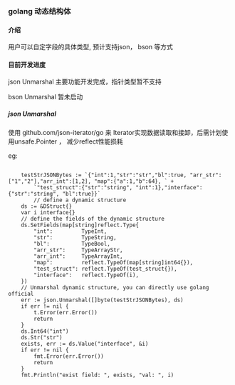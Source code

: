### golang 动态结构体


#### 介绍

 用户可以自定字段的具体类型, 预计支持json， bson 等方式



####  目前开发进度

json Unmarshal 主要功能开发完成，指针类型暂不支持

bson Unmarshal 暂未启动


##### json Unmarshal

使用  github.com/json-iterator/go 来 Iterator实现数据读取和接卸，后需计划使用unsafe.Pointer ， 减少reflect性能损耗

eg:

```
    
	testStrJSONBytes := `{"int":1,"str":"str","bl":true, "arr_str":["1","2"],"arr_int":[1,2], "map":{"a":1,"b":64}, ` +
		`"test_struct":{"str":"string", "int":1},"interface":{"str":"string", "bl":true}}`
		// define a dynamic structure
	ds := &DStruct{}
	var i interface{}
	// define the fields of the dynamic structure
	ds.SetFields(map[string]reflect.Type{
		"int":         TypeInt,
		"str":         TypeString,
		"bl":          TypeBool,
		"arr_str":     TypeArrayStr,
		"arr_int":     TypeArrayInt,
		"map":         reflect.TypeOf(map[string]int64{}),
		"test_struct": reflect.TypeOf(test_struct{}),
		"interface":   reflect.TypeOf(i),
	})
	// Unmarshal dynamic structure, you can directly use golang official
	err := json.Unmarshal([]byte(testStrJSONBytes), ds)
	if err != nil {
		t.Error(err.Error())
		return
	}
	ds.Int64("int")
	ds.Str("str")
	exists, err := ds.Value("interface", &i)
	if err != nil {
		fmt.Error(err.Error())
		return
	}
	fmt.Println("exist field: ", exists, "val: ", i)

```



